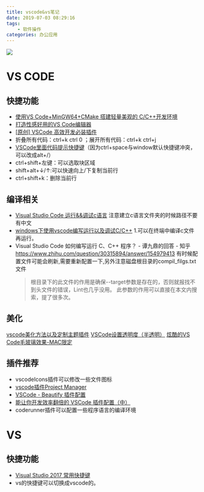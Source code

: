 ```yaml
---
title: vscode&vs笔记
date: 2019-07-03 08:29:16
tags:
    - 软件操作
categories: 办公应用
---
```


![](https://timgsa.baidu.com/timg?image&quality=80&size=b9999_10000&sec=1562177929398&di=b085b2cfb86c959174b923b22ac0181f&imgtype=0&src=http%3A%2F%2Fpic.rmb.bdstatic.com%2Ffcd9555bd33f379035bcc05e71be30d2.jpeg)

<!-- more -->

# VS CODE
## 快捷功能
* [使用VS Code+MinGW64+CMake 搭建轻量美观的 C/C++开发环境](https://www.bilibili.com/video/av18436497?from=search&seid=9743509495250818422)
* [打造性感好用的VS Code编辑器](https://michael728.github.io/2018/10/28/tools-vscode/)
* [[原创] VSCode 高效开发必装插件](http://devopen.club/course/vscode)
* 折叠所有代码：ctrl+k ctrl 0 ；展开所有代码：ctrl+k ctrl+j
* [VSCode里面代码提示快捷键](https://www.jianshu.com/p/3a278e15adbc)（因为ctrl+space与window默认快捷键冲突，可以改成alt+/）
* ctrl+shift+左键：可以选取块区域
* shift+alt+↓/↑:可以快速向上/下复制当前行
* ctrl+shift+k：删除当前行


## 编译相关
* [Visual Studio Code 运行&&调试c语言](https://www.jianshu.com/p/b7cc0e36cd5f)
注意建立c语言文件夹的时候路径不要有中文
* [windows下使用vscode编写运行以及调试C/C++](https://www.cnblogs.com/TAMING/articles/8560253.html)
  1.可以在终端中编译c文件再运行。
* Visual Studio Code 如何编写运行 C、C++ 程序？ - 谭九鼎的回答 - 知乎
https://www.zhihu.com/question/30315894/answer/154979413
  有时候配置文件可能会刷新,需要重新配置一下,另外注意磁盘根目录的compil_filgs.txt文件
  >根目录下的此文件的作用是确保--target参数是存在的，否则就报找不到头文件的错误，Lint也几乎没用。 此参数的作用可以直接在本文内搜索，提了很多次。


## 美化
[vscode美化方法以及定制主题插件](https://www.cnblogs.com/TAMING/p/9766377.html)
[VSCode设置透明度（半透明）](https://blog.csdn.net/mbest6/article/details/90581507)
[炫酷的VS Code毛玻璃效果-MAC限定](https://www.jianshu.com/p/25fecde188d4)

## 插件推荐
* vscodeIcons插件可以修改一些文件图标
* [vscode插件Project Manager](https://www.jianshu.com/p/b11532b91414)
* [VSCode - Beautify 插件配置](https://www.jianshu.com/p/34ad34528549)
* [能让你开发效率翻倍的 VSCode 插件配置（中）](https://juejin.im/post/5ad13d8a6fb9a028ce7c0721)
* coderunner插件可以配置一些程序语言的编译环境

# VS

## 快捷功能

* [Visual Studio 2017 常用快捷键](https://www.cnblogs.com/happyzwt/p/7769129.html)
* vs的快捷键可以切换成vscode的。